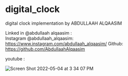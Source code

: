 # digital_clock


digital clock implementation by ABDULLAAH ALQAASIM
 
Linked in  @abdullaah alqaasim :  
Instagram @abdullaah_alqaasim: https://www.instagram.com/abdullaah_alqaasim/ 
Github: https://github.com/AbdullaahAlqaasim 

youtube : 








![Screen Shot 2022-05-04 at 3 34 07 PM](https://user-images.githubusercontent.com/67371047/166674113-bb0e0e51-fe53-48cd-96f8-3cd94c3037f7.png)
